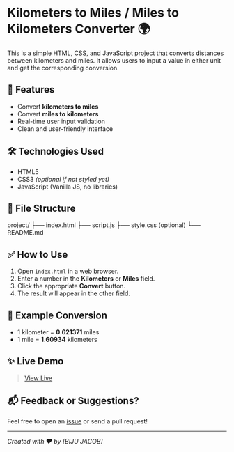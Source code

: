 # Kilometers to Miles / Miles to Kilometers Converter 🌍

This is a simple HTML, CSS, and JavaScript project that converts distances between kilometers and miles. It allows users to input a value in either unit and get the corresponding conversion.

## 🚀 Features

- Convert **kilometers to miles**
- Convert **miles to kilometers**
- Real-time user input validation
- Clean and user-friendly interface

## 🛠️ Technologies Used

- HTML5
- CSS3 *(optional if not styled yet)*
- JavaScript (Vanilla JS, no libraries)

## 📁 File Structure

project/
├── index.html
├── script.js
├── style.css (optional)
└── README.md


## ✅ How to Use

1. Open `index.html` in a web browser.
2. Enter a number in the **Kilometers** or **Miles** field.
3. Click the appropriate **Convert** button.
4. The result will appear in the other field.

## 📌 Example Conversion

- 1 kilometer = **0.621371** miles
- 1 mile = **1.60934** kilometers

## ✨ Live Demo
 
> [View Live](https://github.com/Bijubjacob/Converter.git)

## 📬 Feedback or Suggestions?

Feel free to open an [issue](https://github.com/Bijubjacob/Converter.git) or send a pull request!

---

*Created with ❤️ by [BIJU JACOB]*